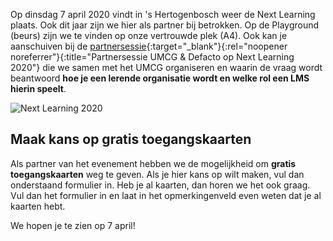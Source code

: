 Op dinsdag 7 april 2020 vindt in 's Hertogenbosch weer de Next Learning plaats. Ook dit jaar zijn we hier als partner bij betrokken. Op de Playground (beurs) zijn we te vinden op onze vertrouwde plek (A4). Ook kan je aanschuiven bij de [partnersessie](https://www.nextlearning.nl/sessies/hoe-word-je-een-lerende-organisatie-en-welke-rol-speelt-een-lms-hierin/){:target="_blank"}{:rel="noopener noreferrer"}{:title="Partnersessie UMCG & Defacto op Next Learning 2020"} die we samen met het UMCG organiseren en waarin de vraag wordt beantwoord __hoe je een lerende organisatie wordt en welke rol een LMS hierin speelt__.

![Next Learning 2020](/images/news/nextlearning2020.png)

## Maak kans op gratis toegangskaarten

Als partner van het evenement hebben we de mogelijkheid om __gratis toegangskaarten__ weg te geven. Als je hier kans op wilt maken, vul dan onderstaand formulier in. Heb je al kaarten, dan horen we het ook graag. Vul dan het formulier in en laat in het opmerkingenveld even weten dat je al kaarten hebt.

We hopen je te zien op 7 april!
